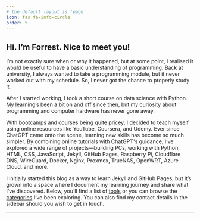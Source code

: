```yaml
---
# the default layout is 'page'
icon: fas fa-info-circle
order: 5
---
```


<link rel="stylesheet" type='text/css' href="https://cdn.jsdelivr.net/gh/devicons/devicon@latest/devicon.min.css" />
<link rel="stylesheet" type='text/css' href="/assets/css/about.css" />
<script src="/assets/js/about.js" defer></script>

## Hi. I’m Forrest. Nice to meet you!

I’m not exactly sure when or why it happened, but at some point, I realised it would be useful to have a basic understanding of programming. Back at university, I always wanted to take a programming module, but it never worked out with my schedule. So, I never got the chance to properly study it.

After I started working, I took a short course on data science with Python. My learning’s been a bit on and off since then, but my curiosity about programming and computer hardware has never gone away.

With bootcamps and courses being quite pricey, I decided to teach myself using online resources like YouTube, Coursera, and Udemy. Ever since ChatGPT came onto the scene, learning new skills has become so much simpler. By combining online tutorials with ChatGPT's guidance, I’ve explored a wide range of projects—building PCs, working with Python, HTML, CSS, JavaScript, Jekyll, GitHub Pages, Raspberry Pi, Cloudflare DNS, WireGuard, Docker, Nginx, Proxmox, TrueNAS, OpenWRT, Azure Cloud, and more.

I initially started this blog as a way to learn Jekyll and GitHub Pages, but it’s grown into a space where I document my learning journey and share what I’ve discovered. Below, you’ll find a list of [tools](/tags) or you can browse the [categories](/categories) I’ve been exploring. You can also find my contact details in the sidebar should you wish to get in touch.

<hr class="about">

<div id="tools"></div>